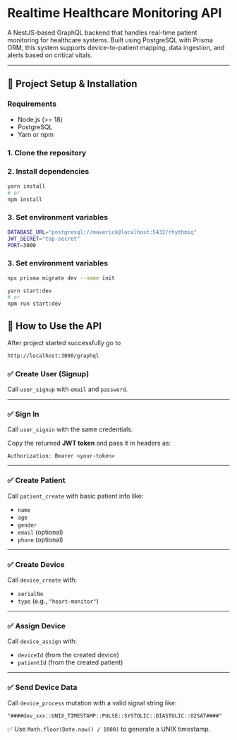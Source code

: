 # Realtime Healthcare Monitoring API

A NestJS-based GraphQL backend that handles real-time patient monitoring for healthcare systems. Built using PostgreSQL with Prisma ORM, this system supports device-to-patient mapping, data ingestion, and alerts based on critical vitals.

---

## 📁 Project Setup & Installation

### Requirements
- Node.js (>= 18)
- PostgreSQL
- Yarn or npm

### 1. Clone the repository

### 2. Install dependencies

```bash
yarn install
# or
npm install
```

### 3. Set environment variables
```bash
DATABASE_URL="postgresql://maverick@localhost:5432/rhythmiq"
JWT_SECRET="top-secret"
PORT=3000
```

### 3. Set environment variables
```bash
npx prisma migrate dev --name init
```

```bash
yarn start:dev
# or
npm run start:dev
```

## 🧪 How to Use the API

After project started successfully go to

```bash
http://localhost:3000/graphql
```

### ✅ Create User (Signup)
Call `user_signup` with `email` and `password`.

---

### ✅ Sign In
Call `user_signin` with the same credentials.

Copy the returned **JWT token** and pass it in headers as:

```
Authorization: Bearer <your-token>
```

---

### ✅ Create Patient
Call `patient_create` with basic patient info like:

- `name`
- `age`
- `gender`
- `email` (optional)
- `phone` (optional)

---

### ✅ Create Device
Call `device_create` with:

- `serialNo`
- `type` (e.g., `"heart-monitor"`)

---

### ✅ Assign Device
Call `device_assign` with:

- `deviceId` (from the created device)
- `patientId` (from the created patient)

---

### ✅ Send Device Data
Call `device_process` mutation with a valid signal string like:

```
"####dev_xxx::UNIX_TIMESTAMP::PULSE::SYSTOLIC::DIASTOLIC::O2SAT####"
```

✅ Use `Math.floor(Date.now() / 1000)` to generate a UNIX timestamp.